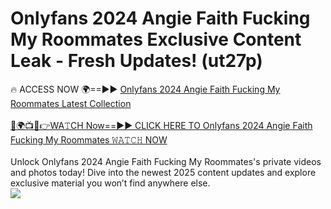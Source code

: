 # Onlyfans 2024 Angie Faith Fucking My Roommates Exclusive Content Leak - Fresh Updates! (ut27p)

🔥 ACCESS NOW 🌍==►► <a href="https://tinyurl.com/kvy9nzfs" rel="nofollow">Onlyfans 2024 Angie Faith Fucking My Roommates Latest Collection</a>
<br><br>
[🔴🌍📺📱👉WA𝚃CH Now==►► CLICK HERE TO Onlyfans 2024 Angie Faith Fucking My Roommates 𝚆𝙰𝚃𝙲𝙷 NOW](https://tinyurl.com/kvy9nzfs)
<br><br>
Unlock Onlyfans 2024 Angie Faith Fucking My Roommates's private videos and photos today! Dive into the newest 2025 content updates and explore exclusive material you won’t find anywhere else.
<br>
<a href="https://tinyurl.com/kvy9nzfs" rel="nofollow" data-target="animated-image.originalLink"><img src="https://camo.githubusercontent.com/8a4f000d20f83aca3bf7ec5f350d767afa0574a8a352519fd8cfa583a6f93a33/68747470733a2f2f692e696d6775722e636f6d2f644a486b345a712e676966" data-canonical-src="https://i.imgur.com/dJHk4Zq.gif" style="max-width: 100%; display: inline-block;" data-target="animated-image.originalImage"></a>
<br>
